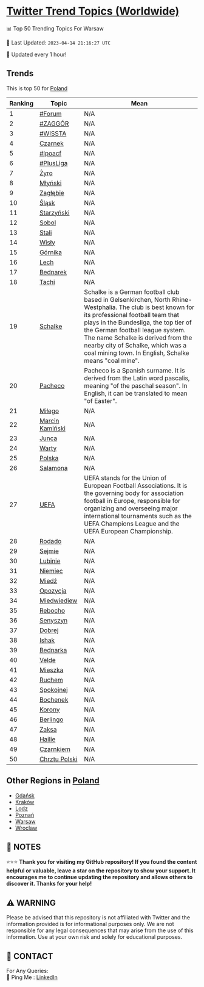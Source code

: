 [Twitter Trend Topics (Worldwide)](https://github.com/ErcinDedeoglu/Twitter-Trend-Topics)
==========


📊 Top 50 Trending Topics For Warsaw

📆 Last Updated: `2023-04-14 21:16:27 UTC`

🔧 Updated every 1 hour!


## Trends

This is top 50 for [Poland](</Poland>)

| Ranking | Topic | Mean |
| ------- | ------------ | ------------ |
| 1 | [#Forum](http://twitter.com/search?q=%23Forum) | N/A |
| 2 | [#ZAGGÓR](http://twitter.com/search?q=%23ZAGG%c3%93R) | N/A |
| 3 | [#WISSTA](http://twitter.com/search?q=%23WISSTA) | N/A |
| 4 | [Czarnek](http://twitter.com/search?q=Czarnek) | N/A |
| 5 | [#lpoacf](http://twitter.com/search?q=%23lpoacf) | N/A |
| 6 | [#PlusLiga](http://twitter.com/search?q=%23PlusLiga) | N/A |
| 7 | [Żyro](http://twitter.com/search?q=%c5%bbyro) | N/A |
| 8 | [Młyński](http://twitter.com/search?q=M%c5%82y%c5%84ski) | N/A |
| 9 | [Zagłębie](http://twitter.com/search?q=Zag%c5%82%c4%99bie) | N/A |
| 10 | [Śląsk](http://twitter.com/search?q=%c5%9al%c4%85sk) | N/A |
| 11 | [Starzyński](http://twitter.com/search?q=Starzy%c5%84ski) | N/A |
| 12 | [Sobol](http://twitter.com/search?q=Sobol) | N/A |
| 13 | [Stali](http://twitter.com/search?q=Stali) | N/A |
| 14 | [Wisły](http://twitter.com/search?q=Wis%c5%82y) | N/A |
| 15 | [Górnika](http://twitter.com/search?q=G%c3%b3rnika) | N/A |
| 16 | [Lech](http://twitter.com/search?q=Lech) | N/A |
| 17 | [Bednarek](http://twitter.com/search?q=Bednarek) | N/A |
| 18 | [Tachi](http://twitter.com/search?q=Tachi) | N/A |
| 19 | [Schalke](http://twitter.com/search?q=Schalke) | Schalke is a German football club based in Gelsenkirchen, North Rhine-Westphalia. The club is best known for its professional football team that plays in the Bundesliga, the top tier of the German football league system. The name Schalke is derived from the nearby city of Schalke, which was a coal mining town. In English, Schalke means "coal mine". |
| 20 | [Pacheco](http://twitter.com/search?q=Pacheco) | Pacheco is a Spanish surname. It is derived from the Latin word pascalis, meaning "of the paschal season". In English, it can be translated to mean "of Easter". |
| 21 | [Miłego](http://twitter.com/search?q=Mi%c5%82ego) | N/A |
| 22 | [Marcin Kamiński](http://twitter.com/search?q=Marcin+Kami%c5%84ski) | N/A |
| 23 | [Junca](http://twitter.com/search?q=Junca) | N/A |
| 24 | [Warty](http://twitter.com/search?q=Warty) | N/A |
| 25 | [Polska](http://twitter.com/search?q=Polska) | N/A |
| 26 | [Salamona](http://twitter.com/search?q=Salamona) | N/A |
| 27 | [UEFA](http://twitter.com/search?q=UEFA) | UEFA stands for the Union of European Football Associations. It is the governing body for association football in Europe, responsible for organizing and overseeing major international tournaments such as the UEFA Champions League and the UEFA European Championship. |
| 28 | [Rodado](http://twitter.com/search?q=Rodado) | N/A |
| 29 | [Sejmie](http://twitter.com/search?q=Sejmie) | N/A |
| 30 | [Lubinie](http://twitter.com/search?q=Lubinie) | N/A |
| 31 | [Niemiec](http://twitter.com/search?q=Niemiec) | N/A |
| 32 | [Miedź](http://twitter.com/search?q=Mied%c5%ba) | N/A |
| 33 | [Opozycja](http://twitter.com/search?q=Opozycja) | N/A |
| 34 | [Miedwiediew](http://twitter.com/search?q=Miedwiediew) | N/A |
| 35 | [Rebocho](http://twitter.com/search?q=Rebocho) | N/A |
| 36 | [Senyszyn](http://twitter.com/search?q=Senyszyn) | N/A |
| 37 | [Dobrej](http://twitter.com/search?q=Dobrej) | N/A |
| 38 | [Ishak](http://twitter.com/search?q=Ishak) | N/A |
| 39 | [Bednarka](http://twitter.com/search?q=Bednarka) | N/A |
| 40 | [Velde](http://twitter.com/search?q=Velde) | N/A |
| 41 | [Mieszka](http://twitter.com/search?q=Mieszka) | N/A |
| 42 | [Ruchem](http://twitter.com/search?q=Ruchem) | N/A |
| 43 | [Spokojnej](http://twitter.com/search?q=Spokojnej) | N/A |
| 44 | [Bochenek](http://twitter.com/search?q=Bochenek) | N/A |
| 45 | [Korony](http://twitter.com/search?q=Korony) | N/A |
| 46 | [Berlingo](http://twitter.com/search?q=Berlingo) | N/A |
| 47 | [Zaksa](http://twitter.com/search?q=Zaksa) | N/A |
| 48 | [Hailie](http://twitter.com/search?q=Hailie) | N/A |
| 49 | [Czarnkiem](http://twitter.com/search?q=Czarnkiem) | N/A |
| 50 | [Chrztu Polski](http://twitter.com/search?q=Chrztu+Polski) | N/A |



## Other Regions in [Poland](</Poland>)

* [Gdańsk](</Poland/Gdańsk.md>)
* [Kraków](</Poland/Kraków.md>)
* [Lodz](</Poland/Lodz.md>)
* [Poznań](</Poland/Poznań.md>)
* [Warsaw](</Poland/Warsaw.md>)
* [Wroclaw](</Poland/Wroclaw.md>)



## 📝 NOTES

⭐⭐⭐ **Thank you for visiting my GitHub repository! If you found the content helpful or valuable, leave a star on the repository to show your support. It encourages me to continue updating the repository and allows others to discover it. Thanks for your help!**


## ⚠️ WARNING

Please be advised that this repository is not affiliated with Twitter and the information provided is for informational purposes only. We are not responsible for any legal consequences that may arise from the use of this information. Use at your own risk and solely for educational purposes.


## 📨 CONTACT

 For Any Queries:  
            🏓 Ping Me : [LinkedIn](https://www.linkedin.com/in/ercindedeoglu/)
